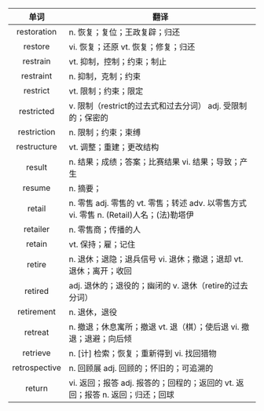 |单词|翻译  |
|:--:|--| 
|	restoration  		|		n. 恢复；复位；王政复辟；归还	|		
|	restore  		|		vi. 恢复；还原 vt. 恢复；修复；归还	|		
|	restrain  		|		vt. 抑制，控制；约束；制止	|		
|	restraint  		|		n. 抑制，克制；约束	|		
|	restrict  		|		vt. 限制；约束；限定	|		
|	restricted  		|		v. 限制（restrict的过去式和过去分词） adj. 受限制的；保密的	|		
|	restriction  		|		n. 限制；约束；束缚	|		
|	restructure  		|		vt. 调整；重建；更改结构	|		
|	result  		|		n. 结果；成绩；答案；比赛结果 vi. 结果；导致；产生	|		
|	resume  		|		n. 摘要；	|		
|	retail  		|		n. 零售 adj. 零售的 vt. 零售；转述 adv. 以零售方式 vi. 零售 n. (Retail)人名；(法)勒塔伊	|		
|	retailer  		|		n. 零售商；传播的人	|		
|	retain  		|		vt. 保持；雇；记住	|		
|	retire  		|		n. 退休；退隐；退兵信号 vi. 退休；撤退；退却 vt. 退休；离开；收回	|		
|	retired  		|		adj. 退休的；退役的；幽闭的 v. 退休（retire的过去分词）	|		
|	retirement  		|		n. 退休，退役	|		
|	retreat  		|		n. 撤退；休息寓所；撤退 vt. 退（棋）；使后退 vi. 撤退；退避；向后倾	|		
|	retrieve  		|		n. [计] 检索；恢复；重新得到 vi. 找回猎物	|		
|	retrospective  		|		n. 回顾展 adj. 回顾的；怀旧的；可追溯的	|		
|	return  		|		vi. 返回；报答 adj. 报答的；回程的；返回的 vt. 返回；报答 n. 返回；归还；回球	|		
